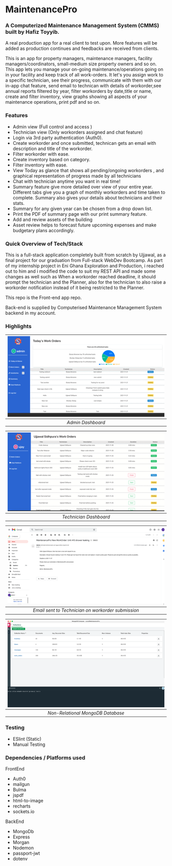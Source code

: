 # MaintenancePro

### A Computerized Maintenance Management System (CMMS) built by Hafiz Toyyib.


A real production app for a real client to test upon. More features will be added as production continues and feedbacks are received from clients.

This is an app for property managers, maintenance managers, facility managers/coordinators, small-medium size property owners and so on. This app lets you manage your on-going maintenance/operations going on in your facility and keep track of all work-orders. It let's you assign work to a specific technician, see their progress, communicate with them with our in-app chat feature, send email to technican with details of workorder,see annual reports filtered by year, filter workorders by date,title or name, create and filter inventory, view graphs showing all aspects of your maintenance operations, print pdf and so on.

### Features

- Admin view (Full control and access )
- Technician view (Only workorders assigned and chat feature)
- Login via 3rd party authentication (Auth0).
- Create workorder and once submitted, technican gets an email with description and title of the workorder.
- Filter workorder with ease.
- Create inventory based on category.
- Filter inventory with ease.
- View Today as glance that shows all pending/ongoing workorders , and graphical representation of progress made by all technicians
- Chat with technician anytime you want in real time!
- Summary feature give more detailed over view of your entire year. Different tabs give you a graph of monthly workorders and time taken to complete. Summary also gives your details about technicians and their stats.
- Summary for any given year can be chosen from a drop down list.
- Print the PDF of summary page with our print summary feature.
- Add and review assets of the building
- Asset review helps to forecast future upcoming expenses and make budgetary plans accordingly.

### Quick Overview of Tech/Stack

This is a full-stack application completely built from scratch by Ujjawal, as a final project for our graduation from Full-stack WebDev Bootcamp. As part of my internship project in Eni Ghana Exploration and Production, i reached out to him and i modified the code to suit my REST API and made some changes as well such as 
When a workorder reached deadline, it should prompt the technician and the Planner, also for the technician to also raise a workorder notification instead of it being restricted to the Planner.

This repo is the Front-end app repo.

Back-end is supplied by Computerised Maintenance Management System backend in my account. 

### Highlights

| !["Admin Dashboard"](https://github.com/hafizthesakora/Computerised-Maintenece-Management-System-CMMS-Frontend/blob/main/docs/admin.gif?raw=true) |
| :-------------------------------------------------------------------------------------------------------: |
|                                             _Admin Dashboard_                                             |

| !["Technician Dashboard"](https://github.com/hafizthesakora/Computerised-Maintenece-Management-System-CMMS-Frontend/blob/main/docs/technician.gif?raw=true) |
| :-----------------------------------------------------------------------------------------------------------------: |
|                                               _Technician Dashboard_                                                |

| !["Email sent to Technician on workorder submission"](https://github.com/hafizthesakora/Computerised-Maintenece-Management-System-CMMS-Frontend/blob/main/docs/tech_email.png?raw=true) |
| :---------------------------------------------------------------------------------------------------------------------------------------------: |
|                                               _Email sent to Technician on workorder submission_                                                |

| !["Database"](https://github.com/hafizthesakora/Computerised-Maintenece-Management-System-CMMS-Frontend/blob/main/docs/db_Structure.png?raw=true) |
| :-------------------------------------------------------------------------------------------------------: |
|                                     _Non-Relational MongoDB Database_                                     |

### Testing

- ESlint (Static)
- Manual Testing

### Dependencies / Platforms used

FrontEnd

- Auth0
- mailgun
- Bulma
- jspdf
- html-to-image
- recharts
- sockets.io

BackEnd

- MongoDb
- Express
- Morgan
- Nodemon
- passport-jwt
- dotenv
